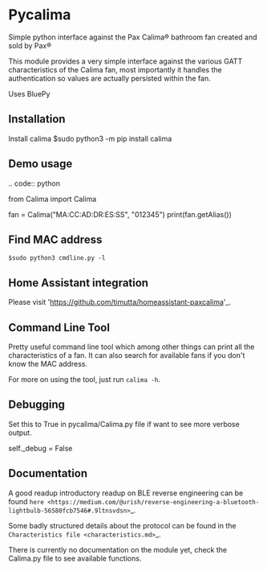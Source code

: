 # Pycalima

Simple python interface against the Pax Calima® bathroom fan created and sold by Pax®

This module provides a very simple interface against the various GATT characteristics of the Calima fan, most importantly it handles the authentication so values are actually persisted within the fan.

Uses BluePy

## Installation

Install calima
    $sudo python3 -m pip install calima

## Demo usage

.. code:: python

  from Calima import Calima

  fan = Calima("MA:CC:AD:DR:ES:SS", "012345")
  print(fan.getAlias())

## Find MAC address

    $sudo python3 cmdline.py -l


## Home Assistant integration

Please visit '<https://github.com/timutta/homeassistant-paxcalima>'_.

## Command Line Tool

Pretty useful command line tool which among other things can print all
the characteristics of a fan. It can also search for available fans 
if you don't know the MAC address.

For more on using the tool, just run `calima -h`.

## Debugging

Set this to True in pycalima/Calima.py file if want to see more verbose output.

  self._debug = False

## Documentation

A good readup introductory readup on BLE reverse engineering can be found
`here <https://medium.com/@urish/reverse-engineering-a-bluetooth-lightbulb-56580fcb7546#.9ltnsvdsn>`_.

Some badly structured details about the protocol can be found in the
`Characteristics file <characteristics.md>`_.

There is currently no documentation on the module yet, check the
Calima.py file to see available functions.
